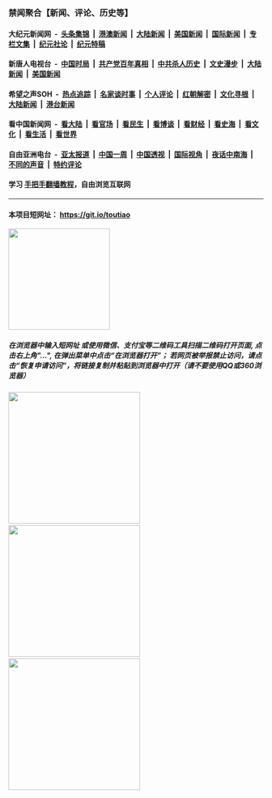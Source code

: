 ### 禁闻聚合【新闻、评论、历史等】

#### 大纪元新闻网 &nbsp;-&nbsp; [头条集锦](indexes/E头条集锦.md?t=03122031) &nbsp;|&nbsp; [港澳新闻](indexes/E港澳新闻.md?t=03122031)  &nbsp;|&nbsp; [大陆新闻](indexes/E大陆新闻.md?t=03122031) &nbsp;|&nbsp; [美国新闻](indexes/E美国新闻.md?t=03122031) &nbsp;|&nbsp; [国际新闻](indexes/E国际新闻.md?t=03122031) &nbsp;|&nbsp; [专栏文集](indexes/E专栏文集.md?t=03122031) &nbsp;|&nbsp; [纪元社论](indexes/E纪元社论.md?t=03122031) &nbsp;|&nbsp; [纪元特稿](indexes/E纪元特稿.md?t=03122031) 

#### 新唐人电视台 &nbsp;-&nbsp; [中国时局](indexes/N中国时局.md?t=03122031) &nbsp;|&nbsp; [共产党百年真相](indexes/N共产党百年真相.md?t=03122031) &nbsp;|&nbsp; [中共杀人历史](indexes/N中共杀人历史.md?t=03122031) &nbsp;|&nbsp; [文史漫步](indexes/N文史漫步.md?t=03122031) &nbsp;|&nbsp; [大陆新闻](indexes/N大陆新闻.md?t=03122031) &nbsp;|&nbsp; [美国新闻](indexes/N美国新闻.md?t=03122031)

#### 希望之声SOH &nbsp;-&nbsp; [热点追踪](indexes/H热点追踪.md?t=03122031) &nbsp;|&nbsp; [名家谈时事](indexes/H名家谈时事.md?t=03122031) &nbsp;|&nbsp; [个人评论](indexes/H个人评论.md?t=03122031)  &nbsp;|&nbsp; [红朝解密](indexes/H红朝解密.md?t=03122031) &nbsp;|&nbsp; [文化寻根](indexes/H文化寻根.md?t=03122031) &nbsp;|&nbsp; [大陆新闻](indexes/H大陆新闻.md?t=03122031) &nbsp;|&nbsp; [港台新闻](indexes/H港台新闻.md?t=03122031)

#### 看中国新闻网 &nbsp;-&nbsp; [看大陆](indexes/S看大陆.md?t=03122031) &nbsp;|&nbsp; [看官场](indexes/S看官场.md?t=03122031) &nbsp;|&nbsp; [看民生](indexes/S看民生.md?t=03122031)  &nbsp;|&nbsp; [看博谈](indexes/S看博谈.md?t=03122031) &nbsp;|&nbsp; [看财经](indexes/S看财经.md?t=03122031) &nbsp;|&nbsp; [看史海](indexes/S看史海.md?t=03122031) &nbsp;|&nbsp; [看文化](indexes/S看文化.md?t=03122031) &nbsp;|&nbsp; [看生活](indexes/S看生活.md?t=03122031) &nbsp;|&nbsp; [看世界](indexes/S看世界.md?t=03122031)

#### 自由亚洲电台 &nbsp;-&nbsp; [亚太报道](indexes/R亚太报道.md?t=03122031) &nbsp;|&nbsp; [中国一周](indexes/R中国一周.md?t=03122031) &nbsp;|&nbsp; [中国透视](indexes/R中国透视.md?t=03122031)  &nbsp;|&nbsp; [国际视角](indexes/R国际视角.md?t=03122031) &nbsp;|&nbsp; [夜话中南海](indexes/R夜话中南海.md?t=03122031) &nbsp;|&nbsp; [不同的声音](indexes/R不同的声音.md?t=03122031) &nbsp;|&nbsp; [特约评论](indexes/R特约评论.md?t=03122031)

#### 学习 [手把手翻墙教程](https://github.com/gfw-breaker/guides/wiki)，自由浏览互联网

----

#### 本项目短网址： https://git.io/toutiao
<img src="https://raw.githubusercontent.com/gfw-breaker/banned-news/master/scripts/img/qr.png" width="200px"/>  

##### 在浏览器中输入短网址 或使用微信、支付宝等二维码工具扫描二维码打开页面, 点击右上角"...", 在弹出菜单中点击“在浏览器打开”； 若网页被举报禁止访问，请点击“恢复申请访问”，将链接复制并粘贴到浏览器中打开（请不要使用QQ或360浏览器）

<img src="https://raw.githubusercontent.com/gfw-breaker/banned-news/master/scripts/img/1.png" width="260px"/> &nbsp; <img src="https://raw.githubusercontent.com/gfw-breaker/banned-news/master/scripts/img/2.png" width="260px"/> &nbsp; <img src="https://raw.githubusercontent.com/gfw-breaker/banned-news/master/scripts/img/3.png" width="260px"/>
